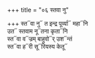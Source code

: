 +++
title = "०६ स्तवा नु"

+++
स्त᳓वा नु᳓ त इन्द्र पूर्व्या᳓ महा᳓नि  
उत᳓ स्तवाम नू᳓तना कृता᳓नि  
स्त᳓वा व᳓ज्रम् बाहुवो᳓र् उश᳓न्तं  
स्त᳓वा ह᳓री सू᳓रियस्य केतू᳓